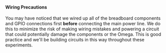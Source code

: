 #### Wiring Precautions

You may have noticed that we wired up all of the breadboard components and GPIO connections first **before** connecting the main power line. We do this to minimize the risk of making wiring mistakes and powering a circuit that could potentially damage the components or the Omega. This is good practice and we'll be building circuits in this way throughout these experiments.
